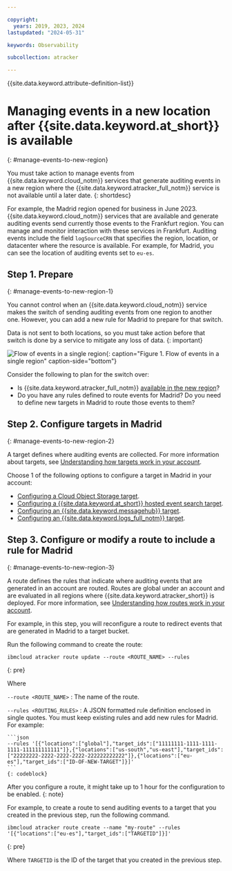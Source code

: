 ```yaml
---

copyright:
  years: 2019, 2023, 2024
lastupdated: "2024-05-31"

keywords: Observability

subcollection: atracker

---
```


{{site.data.keyword.attribute-definition-list}}


# Managing events in a new location after {{site.data.keyword.at_short}} is available
{: #manage-events-to-new-region}

You must take action to manage events from {{site.data.keyword.cloud_notm}} services that generate auditing events in a new region where the {{site.data.keyword.atracker_full_notm}} service is not available until a later date.
{: shortdesc}

For example, the Madrid region opened for business in June 2023. {{site.data.keyword.cloud_notm}} services that are available and generate auditing events send currently those events to the Frankfurt region. You can manage and monitor interaction with these services in Frankfurt. Auditing events include the field `logSourceCRN` that specifies the region, location, or datacenter where the resource is available. For example, for Madrid, you can see the location of auditing events set to `eu-es`.



## Step 1. Prepare
{: #manage-events-to-new-region-1}

You cannot control when an {{site.data.keyword.cloud_notm}} service makes the switch of sending auditing events from one region to another one. However, you can add a new rule for Madrid to prepare for that switch.

Data is not sent to both locations, so you must take action before that switch is done by a service to mitigate any loss of data.
{: important}

![Flow of events in a single region](images/Activity-Tracker-Routing-05-Madrid-MZR.svg "The {{site.data.keyword.atracker_full_notm}} service"){: caption="Figure 1. Flow of events in a single region" caption-side="bottom"}

Consider the following to plan for the switch over:

* Is {{site.data.keyword.atracker_full_notm}} [available in the new region](/docs/atracker?topic=atracker-regions)?
* Do you have any rules defined to route events for Madrid? Do you need to define new targets in Madrid to route those events to them?

## Step 2. Configure targets in Madrid
{: #manage-events-to-new-region-2}

A target defines where auditing events are collected. For more information about targets, see [Understanding how targets work in your account](/docs/atracker?topic=atracker-target_v2&interface=cli#target_v2_behavior).

Choose 1 of the following options to configure a target in Madrid in your account:
- [Configuring a Cloud Object Storage target](/docs/atracker?topic=atracker-getting-started-target-cos).
- [Configuring a {{site.data.keyword.at_short}} hosted event search target](/docs/atracker?topic=atracker-getting-started-target-logdna).
- [Configuring an {{site.data.keyword.messagehub}} target](/docs/atracker?topic=atracker-getting-started-target-event-streams).
- [Configuring an {{site.data.keyword.logs_full_notm}} target](/docs/atracker?topic=atracker-getting-started-target-cloud-logs).



## Step 3. Configure or modify a route to include a rule for Madrid
{: #manage-events-to-new-region-3}


A route defines the rules that indicate where auditing events that are generated in an account are routed. Routes are global under an account and are evaluated in all regions where {{site.data.keyword.atracker_short}} is deployed. For more information, see [Understanding how routes work in your account](/docs/atracker?topic=atracker-route_v2&interface=cli#route_behaviour).

For example, in this step, you will reconfigure a route to redirect events that are generated in Madrid to a target bucket.

Run the following command to create the route:

```text
ibmcloud atracker route update --route <ROUTE_NAME> --rules
```
{: pre}

Where

`--route <ROUTE_NAME>`
:   The name of the route.

`--rules <ROUTING_RULES>`
:   A JSON formatted rule definition enclosed in single quotes. You must keep existing rules and add new rules for Madrid. For example:

    ```json
    --rules '[{"locations":["global"],"target_ids":["11111111-1111-1111-1111-111111111111"]},{"locations":["us-south","us-east"],"target_ids":["22222222-2222-2222-2222-222222222222"]},{"locations":["eu-es"],"target_ids":["ID-OF-NEW-TARGET"]}]'
    ```
    {: codeblock}

After you configure a route, it might take up to 1 hour for the configuration to be enabled.
{: note}

For example, to create a route to send auditing events to a target that you created in the previous step, run the following command.

```text
ibmcloud atracker route create --name "my-route" --rules '[{"locations":["eu-es"],"target_ids":["TARGETID"]}]'
```
{: pre}

Where `TARGETID` is the ID of the target that you created in the previous step.
